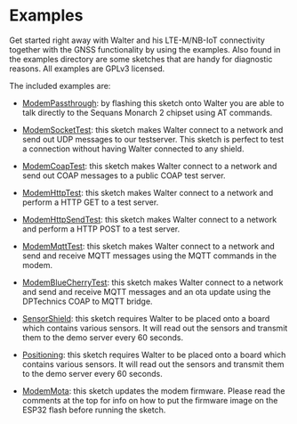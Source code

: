 # Examples

Get started right away with Walter and his LTE-M/NB-IoT connectivity together
with the GNSS functionality by using the examples. Also found in the examples 
directory are some sketches that are handy for diagnostic reasons. All examples
are GPLv3 licensed.

The included examples are:
 - [ModemPassthrough](ModemPassthrough/): by flashing this sketch onto Walter
   you are able to talk directly to the Sequans Monarch 2 chipset using AT
   commands.

 - [ModemSocketTest](ModemSocketTest/): this sketch makes Walter connect to a network and
   send out UDP messages to our testserver. This sketch is perfect to test a
   connection without having Walter connected to any shield.

 - [ModemCoapTest](ModemCoapTest/): this sketch makes Walter connect to a network and
   send out COAP messages to a public COAP test server.

 - [ModemHttpTest](ModemHttpTest/): this sketch makes Walter connect to a network and
   perform a HTTP GET to a test server.

 - [ModemHttpSendTest](ModemHttpSendTest/): this sketch makes Walter connect to a network and
   perform a HTTP POST to a test server.

 - [ModemMqttTest](ModemMqttTest/): this sketch makes Walter connect to a network and
   send and receive MQTT messages using the MQTT commands in the modem.

 - [ModemBlueCherryTest](ModemBlueCherryTest/): this sketch makes Walter connect to a network and
   send and receive MQTT messages and an ota update using the DPTechnics COAP to MQTT bridge.

 - [SensorShield](SensorShield/): this sketch requires Walter to be placed onto
   a board which contains various sensors. It will read out the sensors and
   transmit them to the demo server every 60 seconds.

 - [Positioning](Positioning/): this sketch requires Walter to be placed onto
   a board which contains various sensors. It will read out the sensors and
   transmit them to the demo server every 60 seconds.

 - [ModemMota](ModemMota/): this sketch updates the modem firmware.
   Please read the comments at the top for info on how to put the
   firmware image on the ESP32 flash before running the sketch.
